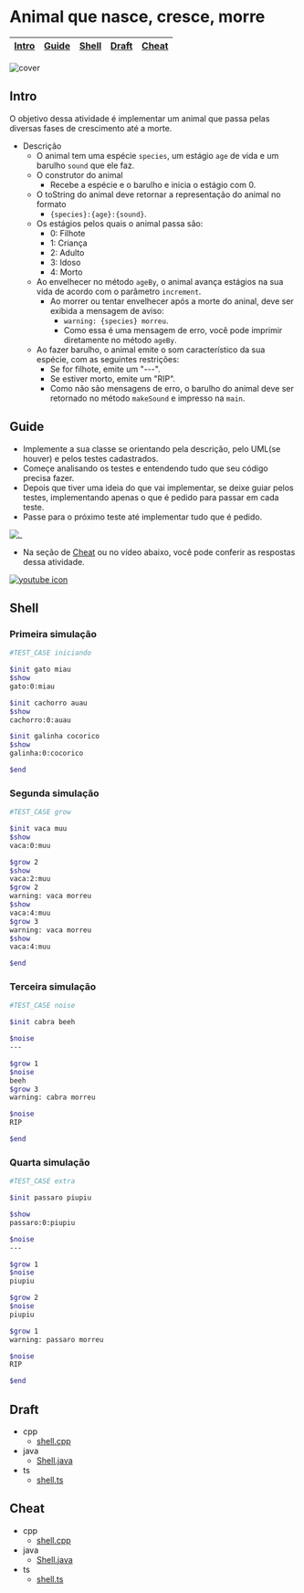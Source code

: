 
# Animal que nasce, cresce, morre

<!-- toch -->
[Intro](#intro) | [Guide](#guide) | [Shell](#shell) | [Draft](#draft) | [Cheat](#cheat)
-- | -- | -- | -- | --
<!-- toch -->

![cover](https://raw.githubusercontent.com/qxcodepoo/arcade/master/base/animal/cover.jpg)

## Intro

O objetivo dessa atividade é implementar um animal que passa pelas diversas fases de crescimento até a morte.

- Descrição
  - O animal tem uma espécie `species`, um estágio `age` de vida e um barulho `sound` que ele faz.
  - O construtor do animal
    - Recebe a espécie e o barulho e inicia o estágio com 0.
  - O toString do animal deve retornar a representação do animal no formato
    - `{species}:{age}:{sound}`.
  - Os estágios pelos quais o animal passa são:
    - 0: Filhote
    - 1: Criança
    - 2: Adulto
    - 3: Idoso
    - 4: Morto
  - Ao envelhecer no método `ageBy`, o animal avança estágios na sua vida de acordo com o parâmetro `increment`.
    - Ao morrer ou tentar envelhecer após a morte do aninal, deve ser exibida a mensagem de aviso:
      - `warning: {species} morreu`.
      - Como essa é uma mensagem de erro, você pode imprimir diretamente no método `ageBy`.
  - Ao fazer barulho, o animal emite o som característico da sua espécie, com as seguintes restrições:
    - Se for filhote, emite um "---".
    - Se estiver morto, emite um "RIP".
    - Como não são mensagens de erro, o barulho do animal deve ser retornado no método `makeSound` e impresso na `main`.

## Guide

- Implemente a sua classe se orientando pela descrição, pelo UML(se houver) e pelos testes cadastrados.
- Começe analisando os testes e entendendo tudo que seu código precisa fazer.
- Depois que tiver uma ideia do que vai implementar, se deixe guiar pelos testes, implementando apenas o que é pedido para passar em cada teste.
- Passe para o próximo teste até implementar tudo que é pedido.

![_](https://raw.githubusercontent.com/qxcodepoo/arcade/master/base/animal/diagrama.png)

- Na seção de [Cheat](#cheat) ou no vídeo abaixo, você pode conferir as respostas dessa atividade.

[![youtube icon](https://raw.githubusercontent.com/qxcodepoo/arcade/master/base/animal/../yousolver.png)](https://youtu.be/QZfjLVrk7p8)

## Shell

### Primeira simulação

```bash
#TEST_CASE iniciando

$init gato miau
$show
gato:0:miau

$init cachorro auau
$show
cachorro:0:auau

$init galinha cocorico
$show
galinha:0:cocorico

$end
```

### Segunda simulação

```bash
#TEST_CASE grow

$init vaca muu
$show
vaca:0:muu

$grow 2
$show
vaca:2:muu
$grow 2
warning: vaca morreu
$show
vaca:4:muu
$grow 3
warning: vaca morreu
$show
vaca:4:muu

$end
```

### Terceira simulação

```bash
#TEST_CASE noise

$init cabra beeh

$noise
---

$grow 1
$noise
beeh
$grow 3
warning: cabra morreu

$noise
RIP

$end
```

### Quarta simulação

```bash
#TEST_CASE extra

$init passaro piupiu

$show
passaro:0:piupiu

$noise
---

$grow 1
$noise
piupiu

$grow 2
$noise
piupiu

$grow 1
warning: passaro morreu

$noise
RIP

$end
```

## Draft

<!-- links .cache/draft -->
- cpp
  - [shell.cpp](https://github.com/qxcodepoo/arcade/blob/master/base/animal/.cache/draft/cpp/shell.cpp)
- java
  - [Shell.java](https://github.com/qxcodepoo/arcade/blob/master/base/animal/.cache/draft/java/Shell.java)
- ts
  - [shell.ts](https://github.com/qxcodepoo/arcade/blob/master/base/animal/.cache/draft/ts/shell.ts)
<!-- links -->

## Cheat

<!-- links .cache/cheat -->
- cpp
  - [shell.cpp](https://github.com/qxcodepoo/arcade/blob/master/base/animal/.cache/cheat/cpp/shell.cpp)
- java
  - [Shell.java](https://github.com/qxcodepoo/arcade/blob/master/base/animal/.cache/cheat/java/Shell.java)
- ts
  - [shell.ts](https://github.com/qxcodepoo/arcade/blob/master/base/animal/.cache/cheat/ts/shell.ts)
<!-- links -->
